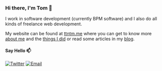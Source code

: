 ### Hi there, I'm Tom 👋

I work in software development (currently BPM software) and I also do all kinds of freelance web development.

My website can be found at [ttntm.me](https://ttntm.me) where you can get to know more [about me](https://ttntm.me/about/) and the [things I did](https://ttntm.me/work/) or read some articles in my [blog](https://ttntm.me/archive/).

#### Say Hello 📫

[![Twitter](https://img.shields.io/twitter/follow/thet0m.svg?style=social&label=@thet0m)](https://twitter.com/thet0m)
[![Email](https://img.shields.io/badge/email-ttntm%40pm.me-blue)](mailto:ttntm@pm.me)
